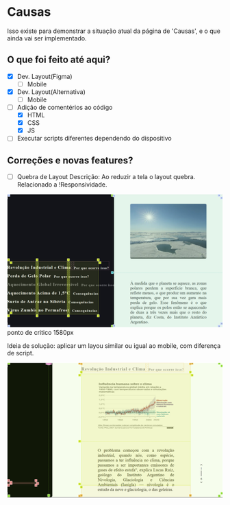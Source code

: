 # Causas

Isso existe para demonstrar a situação atual da página de 'Causas', e o que ainda vai ser implementado.

## O que foi feito até aqui?
- [x] Dev. Layout(Figma)
    - [ ] Mobile
- [x] Dev. Layout(Alternativa)
    - [ ] Mobile
- [ ] Adição de comentérios ao código 
    - [x] HTML
    - [x] CSS
    - [x] JS
- [ ] Executar scripts diferentes dependendo do dispositivo

## Correções e novas features?

-[ ] Quebra de Layout
Descrição: Ao reduzir a tela o layout quebra. Relacionado a !Responsividade.

![Quebra de Layout](image.png)
ponto de critico 1580px

Ideia de solução: aplicar um layou similar ou igual ao mobile, com diferença de script.

![Resolução](image-1.png)
